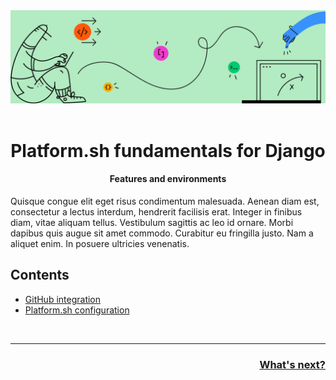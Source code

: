 <div align="center">
    <img title="a title" alt="Alt text" src="../images/github/git-hub-demos.png">
    <br/><br/>
    <h1>Platform.sh fundamentals for Django</h1>
    <h4>Features and environments</h4>
</div>

Quisque congue elit eget risus condimentum malesuada. Aenean diam est, consectetur a lectus interdum, hendrerit facilisis erat. Integer in finibus diam, vitae aliquam tellus. Vestibulum sagittis ac leo id ornare. Morbi dapibus quis augue sit amet commodo. Curabitur eu fringilla justo. Nam a aliquet enim. In posuere ultricies venenatis.

## Contents

- [GitHub integration](#github-integration)
- [Platform.sh configuration](#platformsh-configuration)

<div align="right">
    <br/>
    <hr>
    <h3><a href="06-next-steps.md">What's next?</a></h3>
</div>
